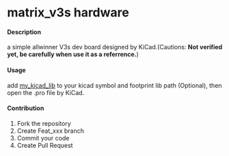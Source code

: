 # matrix_v3s hardware

#### Description
a simple allwinner V3s dev board designed by KiCad.(Cautions: **Not verified yet, be carefully when use it as a referrence.**)

#### Usage

add [my_kicad_lib](https://github.com/matrixant/my_kicad_lib.git) to your kicad symbol and footprint lib path (Optional), then open the .pro file by KiCad.

#### Contribution

1.  Fork the repository
2.  Create Feat_xxx branch
3.  Commit your code
4.  Create Pull Request
